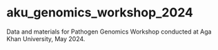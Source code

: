 # aku_genomics_workshop_2024
Data and materials for Pathogen Genomics Workshop conducted at Aga Khan University, May 2024. 
